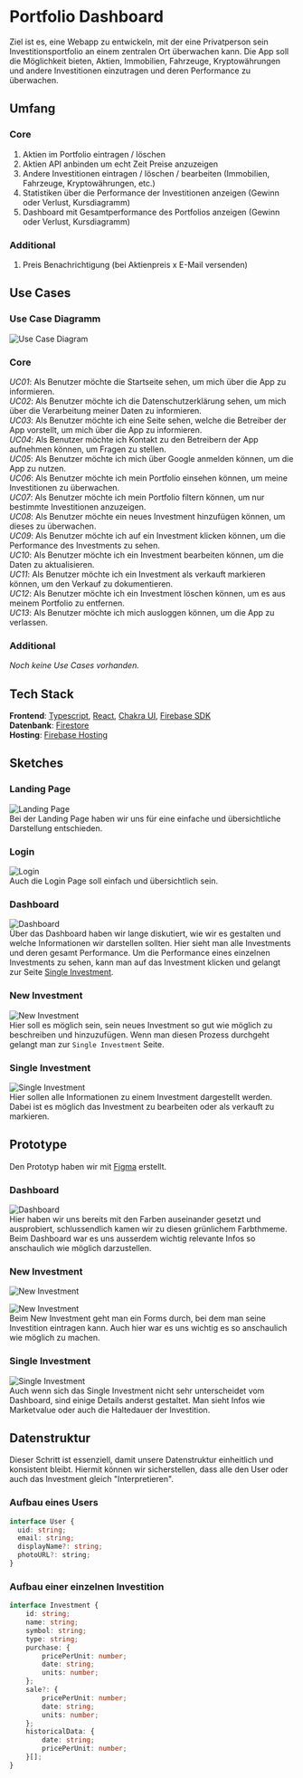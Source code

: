 # Portfolio Dashboard

Ziel ist es, eine Webapp zu entwickeln, mit der eine Privatperson sein Investitionsportfolio an einem zentralen Ort überwachen kann. Die App soll die Möglichkeit bieten, Aktien, Immobilien, Fahrzeuge, Kryptowährungen und andere Investitionen einzutragen und deren Performance zu überwachen.

## Umfang

### Core

1. Aktien im Portfolio eintragen / löschen
2. Aktien API anbinden um echt Zeit Preise anzuzeigen
3. Andere Investitionen eintragen / löschen / bearbeiten (Immobilien, Fahrzeuge, Kryptowährungen, etc.)
4. Statistiken über die Performance der Investitionen anzeigen (Gewinn oder Verlust, Kursdiagramm)
5. Dashboard mit Gesamtperformance des Portfolios anzeigen (Gewinn oder Verlust, Kursdiagramm)

### Additional

1. Preis Benachrichtigung (bei Aktienpreis x E-Mail versenden)

## Use Cases

### Use Case Diagramm

![Use Case Diagram](docs/use-case-diagram.png)

### Core

_UC01_: Als Benutzer möchte die Startseite sehen, um mich über die App zu informieren. \
_UC02_: Als Benutzer möchte ich die Datenschutzerklärung sehen, um mich über die Verarbeitung meiner Daten zu informieren. \
_UC03_: Als Benutzer möchte ich eine Seite sehen, welche die Betreiber der App vorstellt, um mich über die App zu informieren. \
_UC04_: Als Benutzer möchte ich Kontakt zu den Betreibern der App aufnehmen können, um Fragen zu stellen. \
_UC05_: Als Benutzer möchte ich mich über Google anmelden können, um die App zu nutzen. \
_UC06_: Als Benutzer möchte ich mein Portfolio einsehen können, um meine Investitionen zu überwachen. \
_UC07_: Als Benutzer möchte ich mein Portfolio filtern können, um nur bestimmte Investitionen anzuzeigen. \
_UC08_: Als Benutzer möchte ein neues Investment hinzufügen können, um dieses zu überwachen. \
_UC09_: Als Benutzer möchte ich auf ein Investment klicken können, um die Performance des Investments zu sehen. \
_UC10_: Als Benutzer möchte ich ein Investment bearbeiten können, um die Daten zu aktualisieren. \
_UC11_: Als Benutzer möchte ich ein Investment als verkauft markieren können, um den Verkauf zu dokumentieren. \
_UC12_: Als Benutzer möchte ich ein Investment löschen können, um es aus meinem Portfolio zu entfernen. \
_UC13_: Als Benutzer möchte ich mich ausloggen können, um die App zu verlassen.

### Additional

_Noch keine Use Cases vorhanden._

## Tech Stack

**Frontend**: [Typescript](https://www.typescriptlang.org/), [React](https://react.dev), [Chakra UI](https://chakra-ui.com/), [Firebase SDK](https://firebase.google.com/docs/web/setup) \
**Datenbank**: [Firestore](https://firebase.google.com/docs/firestore) \
**Hosting**: [Firebase Hosting](https://firebase.google.com/docs/hosting)

## Sketches

### Landing Page

![Landing Page](docs/sketches/landingpage-sketch.png)
<br />
Bei der Landing Page haben wir uns für eine einfache und übersichtliche Darstellung entschieden.

### Login

![Login](docs/sketches/login-sketch.png)
<br />
Auch die Login Page soll einfach und übersichtlich sein.

### Dashboard

![Dashboard](docs/sketches/dashboard-sketch.png)
<br />
Über das Dashboard haben wir lange diskutiert, wie wir es gestalten und welche Informationen wir darstellen sollten.
Hier sieht man alle Investments und deren gesamt Performance. Um die Performance eines einzelnen Investments zu sehen, kann man auf das Investment klicken und gelangt zur Seite [Single Investment](#single-investment).

### New Investment

![New Investment](docs/sketches/new-investment-sketch.png)
<br />
Hier soll es möglich sein, sein neues Investment so gut wie möglich zu beschreiben und hinzuzufügen. Wenn man diesen Prozess durchgeht gelangt man zur `Single Investment` Seite.

### Single Investment

![Single Investment](docs/sketches/single-investment-sketch.png)
<br />
Hier sollen alle Informationen zu einem Investment dargestellt werden. Dabei ist es möglich das Investment zu bearbeiten oder als verkauft zu markieren.

## Prototype

Den Prototyp haben wir mit [Figma](https://www.figma.com/) erstellt.

### Dashboard

![Dashboard](docs/prototypes/dashboard-prototype.png)
<br />
Hier haben wir uns bereits mit den Farben auseinander gesetzt und ausprobiert, schlussendlich kamen wir zu diesen grünlichem Farbthmeme. Beim Dashboard war es uns ausserdem wichtig relevante Infos so anschaulich wie möglich darzustellen.

### New Investment

![New Investment](docs/prototypes/new-investment-1-prototype.png)

![New Investment](docs/prototypes/new-investment-2-prototype.png)
<br />
Beim New Investment geht man ein Forms durch, bei dem man seine Investition eintragen kann. Auch hier war es uns wichtig es so anschaulich wie möglich zu machen. 

### Single Investment

![Single Investment](docs/prototypes/single-investment-prototype.png)
<br />
Auch wenn sich das Single Investment nicht sehr unterscheidet vom Dashboard, sind einige Details anderst gestaltet. Man sieht Infos wie Marketvalue oder auch die Haltedauer der Investition.  


## Datenstruktur

Dieser Schritt ist essenziell, damit unsere Datenstruktur einheitlich und konsistent bleibt. 
Hiermit können wir sicherstellen, dass alle den User oder auch das Investment gleich "Interpretieren".

### Aufbau eines Users 

```ts 
interface User {
  uid: string;
  email: string;
  displayName?: string;
  photoURL?: string;
}
```


### Aufbau einer einzelnen Investition

```ts
interface Investment {
    id: string;
    name: string;
    symbol: string;
    type: string;
    purchase: {
        pricePerUnit: number;
        date: string;
        units: number;
    };
    sale?: {
        pricePerUnit: number;
        date: string;
        units: number;
    };
    historicalData: {
        date: string;
        pricePerUnit: number;
    }[];
}
``` 
